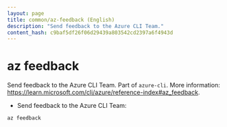 ```yaml
---
layout: page
title: common/az-feedback (English)
description: "Send feedback to the Azure CLI Team."
content_hash: c9baf5df26f06d29439a803542cd2397a6f4943d
---
```

# az feedback

Send feedback to the Azure CLI Team.
Part of `azure-cli`.
More information: <https://learn.microsoft.com/cli/azure/reference-index#az_feedback>.

- Send feedback to the Azure CLI Team:

`az feedback`
